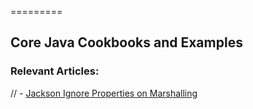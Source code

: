 =========

## Core Java Cookbooks and Examples

### Relevant Articles: 
// - [Jackson Ignore Properties on Marshalling](http://www.baeldung.com/jackson-ignore-properties-on-serialization)
